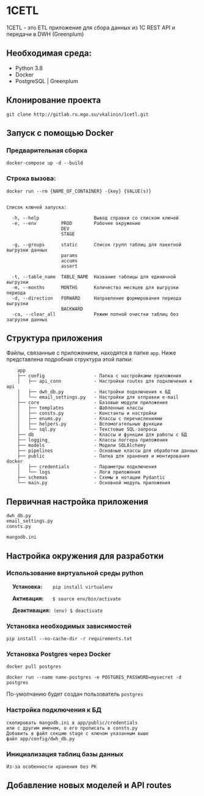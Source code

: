 # 1CETL
1CETL - это ETL приложение для сбора данных из 1C REST API и передачи в DWH (Greenplum) 

## Необходимая среда:

- Python 3.8
- Docker
- PostgreSQL | Greenplum

## Клонирование проекта

```
git clone http://gitlab.ru.mgo.su/vkalinin/1cetl.git
```

## Запуск с помощью Docker

### Предварительная сборка

```
docker-compose up -d --build
```

### Строка вызова:

```
docker run --rm {NAME_OF_CONTAINER} -{key} {VALUE(s)}


Список ключей запуска:

  -h, --help                    Вывод справки со списком ключей
  -e, --env         PROD        Рабочее окружение
                    DEV
                    STAGE 
  
  -g, --groups      static      Список групп таблиц для пакетной выгрузки данных
                    params
                    accums
                    assert
  
  -t, --table_name  TABLE_NAME  Название таблицы для единичной выгрузки
  -m, --months      MONTHS      Количество месяцев для выгрузки периода
  -d, --direction   FORWARD     Направление формирования периода выгрузки
                    BACKWARD
  -ca, --clear_all              Режим полной очистки таблиц без загрузки данных
```

## Структура приложения

Файлы, связанные с приложением, находятся в папке ``app``. 
Ниже представлена подробная структура этой папки:
```
    app
    ├── config                  - Папка с настройками приложения
    │   ├── api_conn            - Настройки routes для подключения к api
    │   ├── dwh_db.py           - Настройки подключения к БД
    │   └── email_settings.py   - Настройки для отправки e-mail
    ├── core                    - Базовые модули приложения
    │   ├── templates           - Шаблонные классы
    │   ├── consts.py           - Константы и настройки
    │   ├── enums.py            - Классы с перечислениями
    │   ├── helpers.py          - Вспомогательные функции
    │   └── sql.py              - Текстовые SQL-запросы
    ├── db                      - Классы и функции для работы с БД
    ├── logging_                - Классы логгера приложения
    ├── models                  - Модели SQLAlchemy
    ├── pipelines               - Основные классы для обработки данных
    ├── public                  - Папка для хранения и монтирования docker
    │   ├── credentials         - Параметры подключения
    │   └── logs                - Логи приложения
    ├── schemas                 - Схемы в нотации Pydantic
    └── main.py                 - Основной модуль приложения
```

## Первичная настройка приложения

```
dwh_db.py
email_settings.py
consts.py

mangodb.ini
```

## Настройка окружения для разработки

### Использование виртуальной среды python

&nbsp;&nbsp;&nbsp;&nbsp;**Установка:** &nbsp;&nbsp;&nbsp;&nbsp;&nbsp;&nbsp;```pip install virtualenv```

&nbsp;&nbsp;&nbsp;&nbsp;**Активация:** &nbsp;&nbsp;&nbsp;&nbsp;&nbsp;```$ source env/bin/activate```

&nbsp;&nbsp;&nbsp;&nbsp;**Деактивация:** &nbsp;```(env) $ deactivate```

### Установка необходимых зависимостей
```commandline
pip install --no-cache-dir -r requirements.txt
```

### Установка Postgres через Docker
```commandline
docker pull postgres

docker run --name name-postgres -e POSTGRES_PASSWORD=mysecret -d postgres
```
По-умолчанию будет создан пользователь ```postgres```

### Настройка подключения к БД

```
скопировать mangodb.ini в app/public/credentials
или с другим именем, о его прописать в consts.py
Добавить в файл секцию stage с ключом указанным выше
файл app/config/dwh_db.py

```

### Инициализация таблиц базы данных
```
Из-за особенности хранения без PK
```



## Добавление новых моделей и API routes 